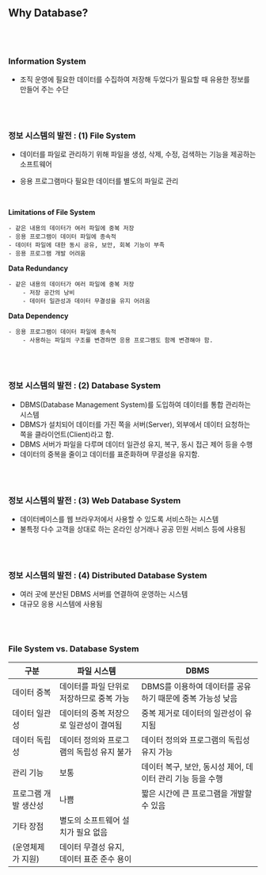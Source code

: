 ## Why Database?

<br>
<br>

### Information System

- 조직 운영에 필요한 데이터를 수집하여 저장해 두었다가 필요할 때 유용한 정보를 만들어 주는 수단

<br>
<br>

### 정보 시스템의 발전 : (1) File System

- 데이터를 파일로 관리하기 위해 파일을 생성, 삭제, 수정, 검색하는 기능을 제공하는 소프트웨어

- 응용 프로그램마다 필요한 데이터를 별도의 파일로 관리

<br>

**Limitations of File System**

    - 같은 내용의 데이터가 여러 파일에 중복 저장
    - 응용 프로그램이 데이터 파일에 종속적
    - 데이터 파일에 대한 동시 공유, 보안, 회복 기능이 부족
    - 응용 프로그램 개발 어려움

**Data Redundancy**

    - 같은 내용의 데이터가 여러 파일에 중복 저장
        - 저장 공간의 낭비
        - 데이터 일관성과 데이터 무결성을 유지 어려움

**Data Dependency**

    - 응용 프로그램이 데이터 파일에 종속적
        - 사용하는 파일의 구조를 변경하면 응용 프로그램도 함께 변경해야 함.

<br>
<br>

### 정보 시스템의 발전 : (2) Database System

- DBMS(Database Management System)를 도입하여 데이터를 통합 관리하는 시스템
- DBMS가 설치되어 데이터를 가진 쪽을 서버(Server), 외부에서 데이터 요청하는 쪽을 클라이언트(Client)라고 함.
- DBMS 서버가 파일을 다루며 데이터 일관성 유지, 복구, 동시 접근 제어 등을 수행
- 데이터의 중복을 줄이고 데이터를 표준화하며 무결성을 유지함.

<br>
<br>

### 정보 시스템의 발전 : (3) Web Database System

- 데이터베이스를 웹 브라우저에서 사용할 수 있도록 서비스하는 시스템
- 불특정 다수 고객을 상대로 하는 온라인 상거래나 공공 민원 서비스 등에 사용됨

<br>
<br>

### 정보 시스템의 발전 : (4) Distributed Database System

- 여러 곳에 분산된 DBMS 서버를 연결하여 운영하는 시스템
- 대규모 응용 시스템에 사용됨

<br>
<br>

### File System vs. Database System

| **구분** | **파일 시스템** | **DBMS** |
| --- | --- | --- |
| 데이터 중복 | 데이터를 파일 단위로 저장하므로 중복 가능 | DBMS를 이용하여 데이터를 공유하기 때문에 중복 가능성 낮음 |
| 데이터 일관성 | 데이터의 중복 저장으로 일관성이 결여됨 | 중복 제거로 데이터의 일관성이 유지됨 |
| 데이터 독립성 | 데이터 정의와 프로그램의 독립성 유지 불가 | 데이터 정의와 프로그램의 독립성 유지 가능 |
| 관리 기능 | 보통 | 데이터 복구, 보안, 동시성 제어, 데이터 관리 기능 등을 수행 |
| 프로그램 개발 생산성 | 나쁨 | 짧은 시간에 큰 프로그램을 개발할 수 있음 |
| 기타 장점 | 별도의 소프트웨어 설치가 필요 없음 
(운영체제가 지원) | 데이터 무결성 유지, 데이터 표준 준수 용이 |